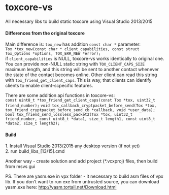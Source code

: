 # toxcore-vs 

All necessary libs to build static toxcore using Visual Studio 2013/2015

<h4>Differences from the original toxcore</h4>

Main difference is: `tox_new` has addition `const char *` parameter:<br>
`Tox *tox_new(const char * client_capabilities, const struct Tox_Options *options, TOX_ERR_NEW *error);`<br>
if `client_capabilities` is NULL, toxcore-vs works identically to original one. You can provide non-NULL static string with `TOX_CLIENT_CAPS_SIZE` maximum length, and this string will be sent to another contact whenever the state of the contact becomes online. Other client can read this string with `tox_friend_get_client_caps`. This is way, that clients can identify clients to enable client-scpecific features.

There are some addition api functions in toxcore-vs:<br>
`const uint8_t *tox_friend_get_client_caps(const Tox *tox, uint32_t friend_number);`
`void tox_callback_cryptpacket_before_send(Tox *tox, tox_friend_cryptpacket_before_send_cb *callback, void *user_data);`
`bool tox_friend_send_lossless_packet2(Tox *tox, uint32_t friend_number, const uint8_t *data1, size_t length1, const uint8_t *data2, size_t length2);`

<h4>Build</h4>
1. Install Visual Studio 2013/2015 any desktop version (if not yet)<br />
2. run build_libs_[13/15].cmd<br />

Another way - create solution and add project (*.vcxproj) files, then build from msvs gui

PS. There are yasm.exe in vpx folder - it necessary to build asm files of vpx lib.
If you don't want to run exe from untrusted source, you can download yasm.exe here: http://yasm.tortall.net/Download.html
